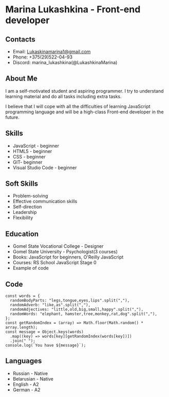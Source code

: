 # Marina Lukashkina - Front-end developer

## Contacts
- Email: Lukaskinamarina1@gmail.com
- Phone: +375(29)522-04-93
- Discord: marina_lukashkina(@LukashkinaMarina)

## About Me
I am a self-motivated student and aspiring programmer. I try to understand learning material and do all tasks including extra tasks.

I believe that I will cope with all the difficulties of learning JavaScript programming language and will be a high-class Front-end developer in the future.

## Skills
- JavaScript - beginner
- HTML5 - beginner
- CSS - beginner
- GIT- beginner
- Visual Studio Code - beginner

## Soft Skills
- Problem-solving
- Effective communication skills
- Self-direction
- Leadership
- Flexibility

## Education
- Gomel State Vocational College - Designer
- Gomel State University - Psychologist(3 courses)
- Books: JavaScript for beginners, O'Reilly JavaScript
- Courses: RS School JavaScript Stage 0
- Example of code

## Code
```
const words = {
  randomBodyParts: "legs,tongue,eyes,lips".split(","),
  randomAdverb: "like,as".split(","),
  randomAdjectives: "little,old,big,small,happy".split(","),
  randomWords: "elephant, hamster,tree,monkey,rat,dog".split(","),
};
const getRandomIndex = (array) => Math.floor(Math.random() * array.length);
const message = Object.keys(words)
  .map((key) => words[key][getRandomIndex(words[key])])
  .join(" ");
console.log(`You have ${message}`);
```

## Languages
- Russian - Native
- Belarusian - Native
- English - A2
- German - A2
